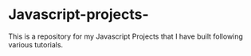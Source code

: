 # Javascript-projects-
This is a repository for my Javascript Projects that I have built following various  tutorials.
